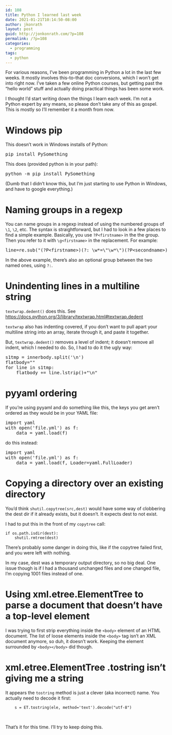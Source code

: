 ```yaml
---
id: 108
title: Python I learned last week
date: 2021-01-21T10:14:50-08:00
author: jkonrath
layout: post
guid: http://jonkonrath.com/?p=108
permalink: /?p=108
categories:
  - programming
tags:
  - python
---
```

For various reasons, I&#8217;ve been programming in Python a lot in the last few weeks. It mostly involves this-to-that doc conversions, which I won&#8217;t get into right now. I&#8217;ve taken a few online Python courses, but getting past the &#8220;hello world&#8221; stuff and actually doing practical things has been some work.

I thought I&#8217;d start writing down the things I learn each week. I&#8217;m not a Python expert by any means, so please don&#8217;t take any of this as gospel. This is mostly so I&#8217;ll remember it a month from now.

# Windows pip

This doesn&#8217;t work in Windows installs of Python:

<pre>pip install PySomething</pre>

This does (provided python is in your path):

<pre>python -m pip install PySomething</pre>

(Dumb that I didn&#8217;t know this, but I&#8217;m just starting to use Python in Windows, and have to google everything.)

# Naming groups in a regexp

You can name groups in a regexp instead of using the numbered groups of `\1`, `\2`, etc. The syntax is straightforward, but I had to look in a few places to find a simple example. Basically, you use `?P<firstname>` in the the group. Then you refer to it with `\g<firstname>` in the replacement. For example:

<pre>line=re.sub("(?P&lt;firstname&gt;)(?: \w*=\"\w*\")(?P&lt;secondname&gt;)",r"\g&lt;linkaddr&gt;] \g&lt;linktext&gt;)",line)</pre>

In the above example, there&#8217;s also an optional group between the two named ones, using `?:`.

# Unindenting lines in a multiline string

`textwrap.dedent()` does this. See <https://docs.python.org/3/library/textwrap.html#textwrap.dedent>

`textwrap` also has indenting covered, if you don&#8217;t want to pull apart your multiline string into an array, iterate through it, and paste it together.

But, `textwrap.dedent()` removes a level of indent; it doesn&#8217;t remove all indent, which I needed to do. So, I had to do it the ugly way:

<pre>s1tmp = innerbody.split('\n')
flatbody=""
for line in s1tmp:
    flatbody += line.lstrip()+"\n"</pre>

# pyyaml ordering

If you&#8217;re using pyyaml and do something like this, the keys you get aren&#8217;t ordered as they would be in your YAML file:

<pre>import yaml
with open('file.yml') as f:
    data = yaml.load(f)</pre>

do this instead:

<pre>import yaml
with open('file.yml') as f:
    data = yaml.load(f, Loader=yaml.FullLoader)</pre>

# Copying a directory over an existing directory

You&#8217;d think `shutil.copytree(src,dest)` would have some way of clobbering the dest dir if it already exists, but it doesn&#8217;t. It expects dest to not exist.

I had to put this in the front of my `copytree` call:

`if os.path.isdir(dest):`  
`    shutil.rmtree(dest)`

There&#8217;s probably some danger in doing this, like if the copytree failed first, and you were left with nothing.

In my case, dest was a temporary output directory, so no big deal. One issue though is if I had a thousand unchanged files and one changed file, I&#8217;m copying 1001 files instead of one.

# Using xml.etree.ElementTree to parse a document that doesn&#8217;t have a top-level element

I was trying to first strip everything inside the `<body>` element of an HTML document. The list of loose elements inside the `<body>` tag isn&#8217;t an XML document anymore, so duh, it doesn&#8217;t work. Keeping the element surrounded by `<body></body>` did though.

# xml.etree.ElementTree .tostring isn&#8217;t giving me a string

It appears the `tostring` method is just a clever (aka incorrect) name. You actually need to decode it first:

`    s = ET.tostring(ele, method='text').decode("utf-8")`

&nbsp;

That&#8217;s it for this time. I&#8217;ll try to keep doing this.